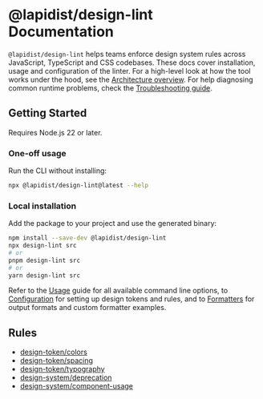 # @lapidist/design-lint Documentation

`@lapidist/design-lint` helps teams enforce design system rules across JavaScript,
TypeScript and CSS codebases. These docs cover installation, usage and
configuration of the linter. For a high-level look at how the tool works under
the hood, see the [Architecture overview](architecture.md). For help diagnosing
common runtime problems, check the [Troubleshooting guide](troubleshooting.md).

## Getting Started

Requires Node.js 22 or later.

### One-off usage

Run the CLI without installing:

```bash
npx @lapidist/design-lint@latest --help
```

### Local installation

Add the package to your project and use the generated binary:

```bash
npm install --save-dev @lapidist/design-lint
npx design-lint src
# or
pnpm design-lint src
# or
yarn design-lint src
```

Refer to the [Usage](usage.md) guide for all available command line options,
to [Configuration](configuration.md) for setting up design tokens and rules, and
to [Formatters](formatters.md) for output formats and custom formatter
examples.

## Rules

- [design-token/colors](rules/design-token/colors.md)
- [design-token/spacing](rules/design-token/spacing.md)
- [design-token/typography](rules/design-token/typography.md)
- [design-system/deprecation](rules/design-system/deprecation.md)
- [design-system/component-usage](rules/design-system/component-usage.md)
